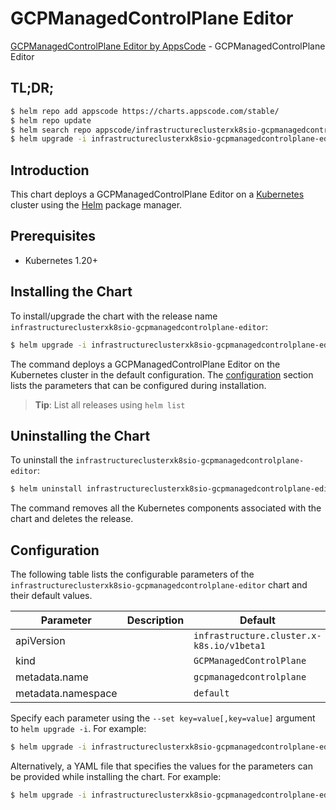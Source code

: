 # GCPManagedControlPlane Editor

[GCPManagedControlPlane Editor by AppsCode](https://appscode.com) - GCPManagedControlPlane Editor

## TL;DR;

```bash
$ helm repo add appscode https://charts.appscode.com/stable/
$ helm repo update
$ helm search repo appscode/infrastructureclusterxk8sio-gcpmanagedcontrolplane-editor --version=v0.19.0
$ helm upgrade -i infrastructureclusterxk8sio-gcpmanagedcontrolplane-editor appscode/infrastructureclusterxk8sio-gcpmanagedcontrolplane-editor -n default --create-namespace --version=v0.19.0
```

## Introduction

This chart deploys a GCPManagedControlPlane Editor on a [Kubernetes](http://kubernetes.io) cluster using the [Helm](https://helm.sh) package manager.

## Prerequisites

- Kubernetes 1.20+

## Installing the Chart

To install/upgrade the chart with the release name `infrastructureclusterxk8sio-gcpmanagedcontrolplane-editor`:

```bash
$ helm upgrade -i infrastructureclusterxk8sio-gcpmanagedcontrolplane-editor appscode/infrastructureclusterxk8sio-gcpmanagedcontrolplane-editor -n default --create-namespace --version=v0.19.0
```

The command deploys a GCPManagedControlPlane Editor on the Kubernetes cluster in the default configuration. The [configuration](#configuration) section lists the parameters that can be configured during installation.

> **Tip**: List all releases using `helm list`

## Uninstalling the Chart

To uninstall the `infrastructureclusterxk8sio-gcpmanagedcontrolplane-editor`:

```bash
$ helm uninstall infrastructureclusterxk8sio-gcpmanagedcontrolplane-editor -n default
```

The command removes all the Kubernetes components associated with the chart and deletes the release.

## Configuration

The following table lists the configurable parameters of the `infrastructureclusterxk8sio-gcpmanagedcontrolplane-editor` chart and their default values.

|     Parameter      | Description |                       Default                        |
|--------------------|-------------|------------------------------------------------------|
| apiVersion         |             | <code>infrastructure.cluster.x-k8s.io/v1beta1</code> |
| kind               |             | <code>GCPManagedControlPlane</code>                  |
| metadata.name      |             | <code>gcpmanagedcontrolplane</code>                  |
| metadata.namespace |             | <code>default</code>                                 |


Specify each parameter using the `--set key=value[,key=value]` argument to `helm upgrade -i`. For example:

```bash
$ helm upgrade -i infrastructureclusterxk8sio-gcpmanagedcontrolplane-editor appscode/infrastructureclusterxk8sio-gcpmanagedcontrolplane-editor -n default --create-namespace --version=v0.19.0 --set apiVersion=infrastructure.cluster.x-k8s.io/v1beta1
```

Alternatively, a YAML file that specifies the values for the parameters can be provided while
installing the chart. For example:

```bash
$ helm upgrade -i infrastructureclusterxk8sio-gcpmanagedcontrolplane-editor appscode/infrastructureclusterxk8sio-gcpmanagedcontrolplane-editor -n default --create-namespace --version=v0.19.0 --values values.yaml
```
